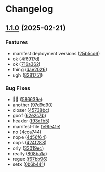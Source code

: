 # Changelog

## [1.1.0](https://github.com/jfreeland/nx-example/compare/beta-v1.0.0...beta-v1.1.0) (2025-02-21)


### Features

* manifest deployment versions ([25b5cd6](https://github.com/jfreeland/nx-example/commit/25b5cd6b1216f638c85d770a978c7b8a145db254))
* ok ([4f6917d](https://github.com/jfreeland/nx-example/commit/4f6917d7b3a2705111c7525a0bf8feea24a592ba))
* ok ([716a362](https://github.com/jfreeland/nx-example/commit/716a362623c94ae096c005ea557371f7b5f5d284))
* thing ([dae2026](https://github.com/jfreeland/nx-example/commit/dae2026f2d37c2da778887edfd46a6bb1d2279b2))
* ugh ([8281751](https://github.com/jfreeland/nx-example/commit/8281751bfea9cdd3ca00f4e73ba4513519c3398a))


### Bug Fixes

* 🤦‍♂️ ([586639e](https://github.com/jfreeland/nx-example/commit/586639e5c6acd8a1bbe1b80f3f6c75cf91333d0f))
* another ([97d9d90](https://github.com/jfreeland/nx-example/commit/97d9d90c5ee0dc46321c0af2dca63087093a2344))
* closer ([45738bc](https://github.com/jfreeland/nx-example/commit/45738bcc1cc38c76a5759ca4579771f7aab1ac2a))
* goof ([62e2c7b](https://github.com/jfreeland/nx-example/commit/62e2c7bafc39698c78475d430d3059f6b3d6b7fb))
* header ([f93dfb5](https://github.com/jfreeland/nx-example/commit/f93dfb5f9fef7289024db06fef48d14ed9df903d))
* manifest-file ([e9fe41e](https://github.com/jfreeland/nx-example/commit/e9fe41e00a19a22f95632db2da2ff425dfe3c3e8))
* no ([4cca744](https://github.com/jfreeland/nx-example/commit/4cca74406b35c457bdeb81516c56cb38ed6f65c9))
* nope ([4d56f64](https://github.com/jfreeland/nx-example/commit/4d56f6452a841940e436c4c9d6419c0c2a480ad3))
* oops ([424f288](https://github.com/jfreeland/nx-example/commit/424f288a3ddebb91e06bad6186e184dd4d241953))
* orly ([33019ec](https://github.com/jfreeland/nx-example/commit/33019ec863e725f5cd38ae7686cdbee63ceb0404))
* really ([808ba1a](https://github.com/jfreeland/nx-example/commit/808ba1aef57ab61b31e6269137cd8f7c42475cd0))
* regex ([f67bb96](https://github.com/jfreeland/nx-example/commit/f67bb962c142aad88d4cfdfe6b229a84d4053e0f))
* setx ([0b6b441](https://github.com/jfreeland/nx-example/commit/0b6b44193846a17c41d6f9fa32058da136315c42))
